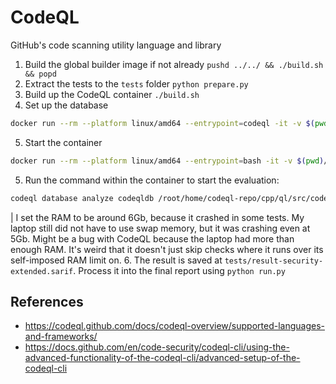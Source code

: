 # CodeQL

GitHub's code scanning utility language and library

1. Build the global builder image if not already `pushd ../../ && ./build.sh && popd`
2. Extract the tests to the `tests` folder `python prepare.py`
3. Build up the CodeQL container `./build.sh`
4. Set up the database
```bash
docker run --rm --platform linux/amd64 --entrypoint=codeql -it -v $(pwd)/tests:/root/home/tests castle-wrapper-codeql database create codeqldb --language=cpp --overwrite
```
5. Start the container
```bash
docker run --rm --platform linux/amd64 --entrypoint=bash -it -v $(pwd)/tests:/root/home/tests castle-wrapper-codeql
```
5. Run the command within the container to start the evaluation:
```bash
codeql database analyze codeqldb /root/home/codeql-repo/cpp/ql/src/codeql-suites/cpp-security-extended.qls --format=sarif-latest --output=result-security-extended.sarif --ram 6000
```
| I set the RAM to be around 6Gb, because it crashed in some tests. My laptop still did not have to use swap memory, but it was crashing even at 5Gb. Might be a bug with CodeQL because the laptop had more than enough RAM. It's weird that it doesn't just skip checks where it runs over its self-imposed RAM limit on.
6. The result is saved at `tests/result-security-extended.sarif`. Process it into the final report using `python run.py`

## References

- https://codeql.github.com/docs/codeql-overview/supported-languages-and-frameworks/
- https://docs.github.com/en/code-security/codeql-cli/using-the-advanced-functionality-of-the-codeql-cli/advanced-setup-of-the-codeql-cli